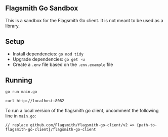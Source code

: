 ## Flagsmith Go Sandbox

This is a sandbox for the Flagsmith Go client. It is not meant to be used as a library.

## Setup

- Install dependencies: `go mod tidy`
- Upgrade dependencies: `go get -u`
- Create a `.env` file based on the `.env.example` file

## Running

```bash
go run main.go

curl http://localhost:8082
```

To run a local version of the flagsmith go client, uncomment the following line in `main.go`:

```
// replace github.com/Flagsmith/flagsmith-go-client/v2 => {path-to-flagsmith-go-client}/flagsmith-go-client
```
